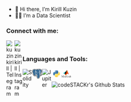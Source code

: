 - 👋 Hi there, I’m Kirill Kuzin
- 👨‍🎓 I’m a Data Scientist 

### Connect with me:
[<img align="left" alt="kuzinkirill | Telegram" width="22px" src="https://cdn.jsdelivr.net/npm/simple-icons@v3/icons/telegram.svg" />](https://t.me/kuzyaaa15)
[<img align="left" alt="kuzinkirill | Instagram" width="22px" src="https://cdn.jsdelivr.net/npm/simple-icons@v3/icons/instagram.svg" />](https://www.instagram.com/kirillkuzini)

<br />

### Languages and Tools:
<img align="left" alt="Solidity" width="26px" src="https://raw.githubusercontent.com/github/explore/80688e429a7d4ef2fca1e82350fe8e3517d3494d/topics/solidiy/solidity.png" />
<img align="left" alt="PostgreSQL" width="26px" src="https://raw.githubusercontent.com/github/explore/80688e429a7d4ef2fca1e82350fe8e3517d3494d/topics/postgresql/postgresql.png" />
<img align="left" alt="Jupiter" width="26px" src="https://avatars.githubusercontent.com/u/7388996?s=200&v=4" />
<img align="left" alt="Python" width="26px" src="https://raw.githubusercontent.com/github/explore/80688e429a7d4ef2fca1e82350fe8e3517d3494d/topics/python/python.png" />
<img align="left" alt="Matlab" width="26px" src="https://raw.githubusercontent.com/github/explore/80688e429a7d4ef2fca1e82350fe8e3517d3494d/topics/matlab/matlab.png" />
<br />
<br />
<img align="left" alt="codeSTACKr's Github Stats" src="https://github-readme-stats.vercel.app/api?username=kuzinkirill&show_icons=true&hide_border=true" />



<!---
kuzinkirill/kuzinkirill is a ✨ special ✨ repository because its `README.md` (this file) appears on your GitHub profile.
You can click the Preview link to take a look at your changes.
--->
